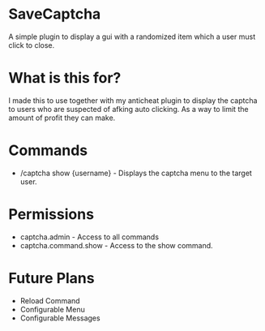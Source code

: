 # SaveCaptcha
A simple plugin to display a gui with a randomized item which a user must click to close.

# What is this for?
I made this to use together with my anticheat plugin to display the captcha to users who are suspected of afking auto clicking. As a way to limit the amount of profit they can make.

# Commands
- /captcha show {username} - Displays the captcha menu to the target user.

# Permissions
- captcha.admin - Access to all commands
- captcha.command.show - Access to the show command.


# Future Plans
- Reload Command
- Configurable Menu
- Configurable Messages